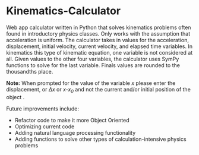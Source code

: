 Kinematics-Calculator
=====================

Web app calculator written in Python that solves kinematics problems often found in introductory physics classes. Only works with the assumption that acceleration is uniform. The calculator takes in values for the acceleration, displacement, initial velocity, current velocity, and elapsed time variables. In kinematics this type of kinematic equation, one variable is not considered at all. Given values to the other four variables, the calculator uses SymPy functions to solve for the last variable. Finals values are rounded to the thousandths place.

**Note:** When prompted for the value of the variable _x_  please enter the displacement, or _Δx_ or _x-x<sub>0</sub>_ and not the current and/or initial position of the object .

Future improvements include:
* Refactor code to make it more Object Oriented
* Optimizing current code
* Adding natural language processing functionality
* Adding functions to solve other types of calculation-intensive physics problems
